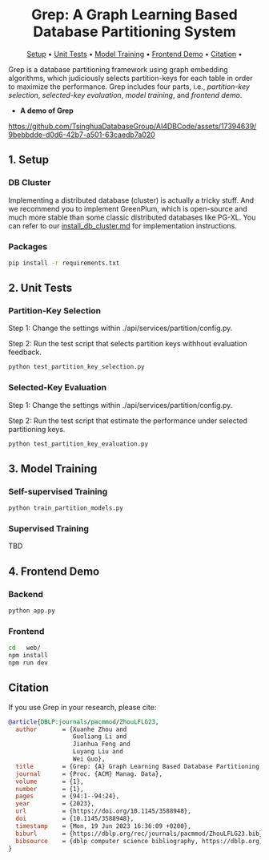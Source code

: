 <div align= "center">
    <h1>Grep: A Graph Learning Based Database Partitioning System</h1>
</div>

<p align="center">
  <a href="#1-setup">Setup</a> •
  <a href="#2-unit-tests">Unit Tests</a> •
  <a href="#3-model-training">Model Training</a> •
  <a href="#4-frontend-demo">Frontend Demo</a> •  
  <a href="#citation">Citation</a> •
</p>

Grep is a database partitioning framework using graph embedding algorithms, which judiciously selects partition-keys for each table in order to maximize the performance. Grep includes four parts, i.e., *partition-key selection*, *selected-key evaluation*, *model training*, and *frontend demo*.

- **A demo of Grep**

https://github.com/TsinghuaDatabaseGroup/AI4DBCode/assets/17394639/9bebbdde-d0d6-42b7-a501-63caedb7a020

## 1. Setup

### DB Cluster

Implementing a distributed database (cluster) is actually a tricky stuff. And we recommend you to implement GreenPlum, which is open-source and much more stable than some classic distributed databases like PG-XL. You can refer to our [install_db_cluster.md](install_db_cluster.md) for implementation instructions.

### Packages

```bash
pip install -r requirements.txt
```

## 2. Unit Tests

### Partition-Key Selection

Step 1: Change the settings within ./api/services/partition/config.py.

Step 2: Run the test script that selects partition keys withhout evaluation feedback.

```bash
python test_partition_key_selection.py
```

### Selected-Key Evaluation

Step 1: Change the settings within ./api/services/partition/config.py.

Step 2: Run the test script that estimate the performance under selected partitioning keys.

```bash
python test_partition_key_evaluation.py
```

## 3. Model Training

### Self-supervised Training 

```bash
python train_partition_models.py
```

### Supervised Training

TBD

## 4. Frontend Demo

### Backend

```bash
python app.py
```

### Frontend

```bash
cd   web/
npm install
npm run dev
```



## Citation

If you use Grep in your research, please cite:

```bibtex
@article{DBLP:journals/pacmmod/ZhouLFLG23,
  author       = {Xuanhe Zhou and
                  Guoliang Li and
                  Jianhua Feng and
                  Luyang Liu and
                  Wei Guo},
  title        = {Grep: {A} Graph Learning Based Database Partitioning System},
  journal      = {Proc. {ACM} Manag. Data},
  volume       = {1},
  number       = {1},
  pages        = {94:1--94:24},
  year         = {2023},
  url          = {https://doi.org/10.1145/3588948},
  doi          = {10.1145/3588948},
  timestamp    = {Mon, 19 Jun 2023 16:36:09 +0200},
  biburl       = {https://dblp.org/rec/journals/pacmmod/ZhouLFLG23.bib},
  bibsource    = {dblp computer science bibliography, https://dblp.org}
}
```
